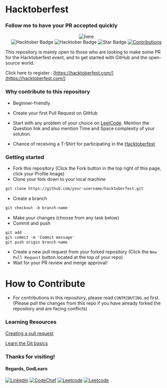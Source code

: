 # Hacktoberfest

### Follow me to have your PR accepted quickly

<div align="center">
<img src="https://drive.google.com/uc?export=view&id=1ymdz7cV_gsYAHGAZoxNyz42vyayz-aS5" alt="here"/>
</div>

<div align="center">
<img src="https://badges.frapsoft.com/os/v1/open-source.svg?v=102" alt="Hacktober Badge" />
<img src="https://img.shields.io/badge/HacktoberFest-2022-blueviolet" alt="Hacktober Badge"/>
 <img src="https://img.shields.io/static/v1?label=%F0%9F%8C%9F&message=If%20Useful&style=style=flat&color=BC4E99" alt="Star Badge"/>
 <a href="https://github.com/codemistic" ><img src="https://img.shields.io/badge/Contributions-welcome-violet.svg?style=flat&logo=git" alt="Contributions" /></a>
</div>


  

This repository is mainly open to those who are looking to make some PR for the Hacktoberfest event, and to get started with GitHub and the open-source world.

Click here to register : [https://hacktoberfest.com/](https://hacktoberfest.com/)
  


### Why contribute to this repository

  

- Beginner-friendly

  

- Create your first Pull Request on GitHub

  

- Start with any problem of your choice on [LeetCode](https://leetcode.com). Mention the Question link and also mention Time and Space complexity of your solution.

  

- Chance of receiving a T-Shirt for participating in the [Hacktoberfest](https://hacktoberfest.digitalocean.com)

### Getting started

* Fork this repository (Click the Fork button in the top right of this page, click your Profile Image)
* Clone your fork down to your local machine

```markdown
git clone https://github.com/your-username/hacktoberfest.git
```

* Create a branch

```markdown
git checkout -b branch-name
```

* Make your changes (choose from any task below)
* Commit and push

```markdown
git add .
git commit -m 'Commit message'
git push origin branch-name
```

* Create a new pull request from your forked repository (Click the `New Pull Request` button located at the top of your repo)
* Wait for your PR review and merge approval!


# How to Contribute

  
- For contributions in this repository, please read `CONTRIBUTING.md` first. (Please pull the changes from this repo if you have already forked the repository and are facing conflicts)

  

### Learning Resources

  

[Creating a pull request](https://services.github.com/on-demand/intro-to-github/create-pull-request)

  

[Learn the Git basics](https://try.github.io)


### Thanks for visiting!
#### Regards, GodLearn
[![Linkedin](https://img.shields.io/badge/-LinkedIn-blue?style=for-the-badge&logo=Linkedin&logoColor=white&link=https://www.linkedin.com/in/suraj-kumar-agarwal-090649205/)](https://www.linkedin.com/in/suraj-kumar-agarwal-090649205/)
[![CodeChef](https://img.shields.io/badge/CodeChef-brwon/endpoint?color=gray&logo=CodeChef&style=for-the-badge&link=https://www.codechef.com/users/shrivis)](https://www.codechef.com/users/shrivis/)
[![Leetcode](https://img.shields.io/badge/Leetcode-black/endpoint?color=black&logo=Leetcode&style=for-the-badge&link=https://www.leetcode.com/shrivis)](https://www.leetcode.com/shrivis/)
[![Leetcode](https://img.shields.io/badge/GFG-white/endpoint?color=white&logo=GeeksForGeeks&style=for-the-badge&link=https://auth.geeksforgeeks.org/user/shrivis/)](https://auth.geeksforgeeks.org/user/shrivis/)
